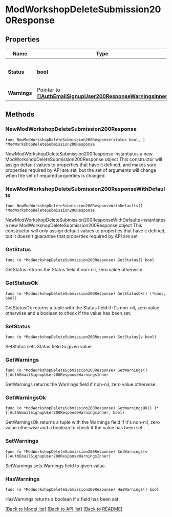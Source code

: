 # ModWorkshopDeleteSubmission200Response

## Properties

Name | Type | Description | Notes
------------ | ------------- | ------------- | -------------
**Status** | **bool** | True if the submission was deleted. | [default to null]
**Warnings** | Pointer to [**[]AuthEmailSignupUser200ResponseWarningsInner**](AuthEmailSignupUser200ResponseWarningsInner.md) |  | [optional] 

## Methods

### NewModWorkshopDeleteSubmission200Response

`func NewModWorkshopDeleteSubmission200Response(status bool, ) *ModWorkshopDeleteSubmission200Response`

NewModWorkshopDeleteSubmission200Response instantiates a new ModWorkshopDeleteSubmission200Response object
This constructor will assign default values to properties that have it defined,
and makes sure properties required by API are set, but the set of arguments
will change when the set of required properties is changed

### NewModWorkshopDeleteSubmission200ResponseWithDefaults

`func NewModWorkshopDeleteSubmission200ResponseWithDefaults() *ModWorkshopDeleteSubmission200Response`

NewModWorkshopDeleteSubmission200ResponseWithDefaults instantiates a new ModWorkshopDeleteSubmission200Response object
This constructor will only assign default values to properties that have it defined,
but it doesn't guarantee that properties required by API are set

### GetStatus

`func (o *ModWorkshopDeleteSubmission200Response) GetStatus() bool`

GetStatus returns the Status field if non-nil, zero value otherwise.

### GetStatusOk

`func (o *ModWorkshopDeleteSubmission200Response) GetStatusOk() (*bool, bool)`

GetStatusOk returns a tuple with the Status field if it's non-nil, zero value otherwise
and a boolean to check if the value has been set.

### SetStatus

`func (o *ModWorkshopDeleteSubmission200Response) SetStatus(v bool)`

SetStatus sets Status field to given value.


### GetWarnings

`func (o *ModWorkshopDeleteSubmission200Response) GetWarnings() []AuthEmailSignupUser200ResponseWarningsInner`

GetWarnings returns the Warnings field if non-nil, zero value otherwise.

### GetWarningsOk

`func (o *ModWorkshopDeleteSubmission200Response) GetWarningsOk() (*[]AuthEmailSignupUser200ResponseWarningsInner, bool)`

GetWarningsOk returns a tuple with the Warnings field if it's non-nil, zero value otherwise
and a boolean to check if the value has been set.

### SetWarnings

`func (o *ModWorkshopDeleteSubmission200Response) SetWarnings(v []AuthEmailSignupUser200ResponseWarningsInner)`

SetWarnings sets Warnings field to given value.

### HasWarnings

`func (o *ModWorkshopDeleteSubmission200Response) HasWarnings() bool`

HasWarnings returns a boolean if a field has been set.


[[Back to Model list]](../README.md#documentation-for-models) [[Back to API list]](../README.md#documentation-for-api-endpoints) [[Back to README]](../README.md)


